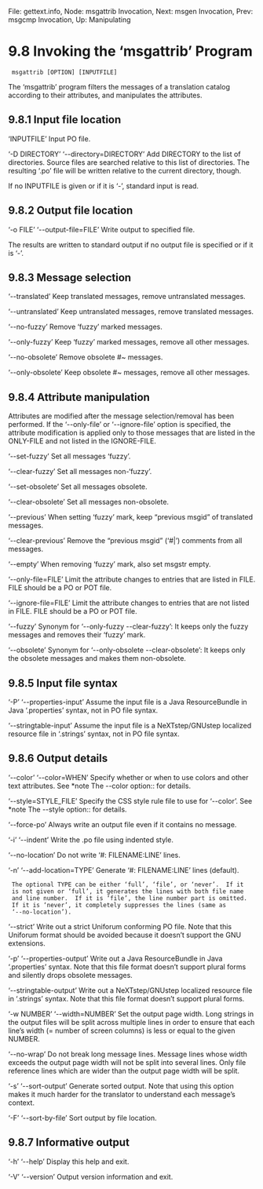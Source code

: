 File: gettext.info,  Node: msgattrib Invocation,  Next: msgen Invocation,  Prev: msgcmp Invocation,  Up: Manipulating

9.8 Invoking the ‘msgattrib’ Program
====================================

     msgattrib [OPTION] [INPUTFILE]

   The ‘msgattrib’ program filters the messages of a translation catalog
according to their attributes, and manipulates the attributes.

9.8.1 Input file location
-------------------------

‘INPUTFILE’
     Input PO file.

‘-D DIRECTORY’
‘--directory=DIRECTORY’
     Add DIRECTORY to the list of directories.  Source files are
     searched relative to this list of directories.  The resulting ‘.po’
     file will be written relative to the current directory, though.

   If no INPUTFILE is given or if it is ‘-’, standard input is read.

9.8.2 Output file location
--------------------------

‘-o FILE’
‘--output-file=FILE’
     Write output to specified file.

   The results are written to standard output if no output file is
specified or if it is ‘-’.

9.8.3 Message selection
-----------------------

‘--translated’
     Keep translated messages, remove untranslated messages.

‘--untranslated’
     Keep untranslated messages, remove translated messages.

‘--no-fuzzy’
     Remove ‘fuzzy’ marked messages.

‘--only-fuzzy’
     Keep ‘fuzzy’ marked messages, remove all other messages.

‘--no-obsolete’
     Remove obsolete #~ messages.

‘--only-obsolete’
     Keep obsolete #~ messages, remove all other messages.

9.8.4 Attribute manipulation
----------------------------

   Attributes are modified after the message selection/removal has been
performed.  If the ‘--only-file’ or ‘--ignore-file’ option is specified,
the attribute modification is applied only to those messages that are
listed in the ONLY-FILE and not listed in the IGNORE-FILE.

‘--set-fuzzy’
     Set all messages ‘fuzzy’.

‘--clear-fuzzy’
     Set all messages non-‘fuzzy’.

‘--set-obsolete’
     Set all messages obsolete.

‘--clear-obsolete’
     Set all messages non-obsolete.

‘--previous’
     When setting ‘fuzzy’ mark, keep “previous msgid” of translated
     messages.

‘--clear-previous’
     Remove the “previous msgid” (‘#|’) comments from all messages.

‘--empty’
     When removing ‘fuzzy’ mark, also set msgstr empty.

‘--only-file=FILE’
     Limit the attribute changes to entries that are listed in FILE.
     FILE should be a PO or POT file.

‘--ignore-file=FILE’
     Limit the attribute changes to entries that are not listed in FILE.
     FILE should be a PO or POT file.

‘--fuzzy’
     Synonym for ‘--only-fuzzy --clear-fuzzy’: It keeps only the fuzzy
     messages and removes their ‘fuzzy’ mark.

‘--obsolete’
     Synonym for ‘--only-obsolete --clear-obsolete’: It keeps only the
     obsolete messages and makes them non-obsolete.

9.8.5 Input file syntax
-----------------------

‘-P’
‘--properties-input’
     Assume the input file is a Java ResourceBundle in Java
     ‘.properties’ syntax, not in PO file syntax.

‘--stringtable-input’
     Assume the input file is a NeXTstep/GNUstep localized resource file
     in ‘.strings’ syntax, not in PO file syntax.

9.8.6 Output details
--------------------

‘--color’
‘--color=WHEN’
     Specify whether or when to use colors and other text attributes.
     See *note The --color option:: for details.

‘--style=STYLE_FILE’
     Specify the CSS style rule file to use for ‘--color’.  See *note
     The --style option:: for details.

‘--force-po’
     Always write an output file even if it contains no message.

‘-i’
‘--indent’
     Write the .po file using indented style.

‘--no-location’
     Do not write ‘#: FILENAME:LINE’ lines.

‘-n’
‘--add-location=TYPE’
     Generate ‘#: FILENAME:LINE’ lines (default).

     The optional TYPE can be either ‘full’, ‘file’, or ‘never’.  If it
     is not given or ‘full’, it generates the lines with both file name
     and line number.  If it is ‘file’, the line number part is omitted.
     If it is ‘never’, it completely suppresses the lines (same as
     ‘--no-location’).

‘--strict’
     Write out a strict Uniforum conforming PO file.  Note that this
     Uniforum format should be avoided because it doesn’t support the
     GNU extensions.

‘-p’
‘--properties-output’
     Write out a Java ResourceBundle in Java ‘.properties’ syntax.  Note
     that this file format doesn’t support plural forms and silently
     drops obsolete messages.

‘--stringtable-output’
     Write out a NeXTstep/GNUstep localized resource file in ‘.strings’
     syntax.  Note that this file format doesn’t support plural forms.

‘-w NUMBER’
‘--width=NUMBER’
     Set the output page width.  Long strings in the output files will
     be split across multiple lines in order to ensure that each line’s
     width (= number of screen columns) is less or equal to the given
     NUMBER.

‘--no-wrap’
     Do not break long message lines.  Message lines whose width exceeds
     the output page width will not be split into several lines.  Only
     file reference lines which are wider than the output page width
     will be split.

‘-s’
‘--sort-output’
     Generate sorted output.  Note that using this option makes it much
     harder for the translator to understand each message’s context.

‘-F’
‘--sort-by-file’
     Sort output by file location.

9.8.7 Informative output
------------------------

‘-h’
‘--help’
     Display this help and exit.

‘-V’
‘--version’
     Output version information and exit.

